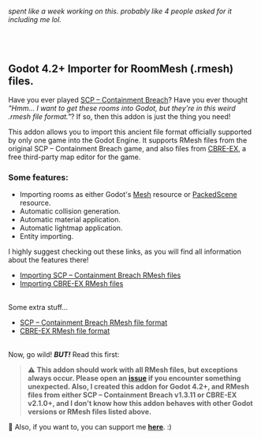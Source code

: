 
###### spent like a week working on this. probably like 4 people asked for it including me lol.

&nbsp;

## Godot 4.2+ Importer for RoomMesh (.rmesh) files.

Have you ever played [SCP – Containment Breach](https://scpcbgame.com/)? Have you ever thought _"Hmm... I want to get these rooms into Godot, but they're in this weird .rmesh file format."_? If so, then this addon is just the thing you need!

This addon allows you to import this ancient file format officially supported by only one game into the Godot Engine. It supports RMesh files from the original SCP – Containment Breach game, and also files from [CBRE-EX](https://github.com/AnalogFeelings/cbre-ex), a free third-party map editor for the game.

### Some features:

- Importing rooms as either Godot's [Mesh](https://docs.godotengine.org/en/stable/classes/class_mesh.html) resource or [PackedScene](https://docs.godotengine.org/en/stable/classes/class_packedscene.html) resource.
- Automatic collision generation.
- Automatic material application.
- Automatic lightmap application.
- Entity importing.

I highly suggest checking out these links, as you will find all information about the features there!

- [Importing SCP – Containment Breach RMesh files](docs/importing_scp-cb_files.md)
- [Importing CBRE-EX RMesh files](docs/importing_cbre-ex_files.md)<br><br>

Some extra stuff...

- [SCP – Containment Breach RMesh file format](docs/rmesh_format_scp-cb.md)
- [CBRE-EX RMesh file format](docs/rmesh_format_cbre-ex.md)<br><br>

Now, go wild! **_BUT!_** Read this first:

> ⚠️ **This addon should work with all RMesh files, but exceptions always occur. Please open an [issue](https://github.com/Koanyaku/godot_rmesh_import/issues) if you encounter something unexpected. Also, I created this addon for Godot 4.2+, and RMesh files from either SCP – Containment Breach v1.3.11 or CBRE-EX v2.1.0+, and I don't know how this addon behaves with other Godot versions or RMesh files listed above.**

🌺 Also, if you want to, you can support me [**here**](https://ko-fi.com/koanyaku). :)